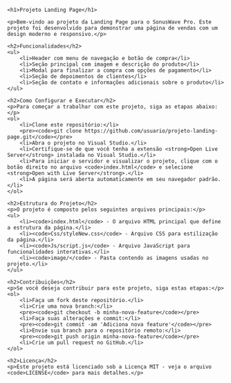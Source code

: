 <!DOCTYPE html>
<html lang="pt-br">

<head>
    <meta charset="UTF-8">
    <meta name="viewport" content="width=device-width, initial-scale=1.0">
    <title>README - Projeto Landing Page</title>
</head>

<body>

    <h1>Projeto Landing Page</h1>

    <p>Bem-vindo ao projeto da Landing Page para o SonusWave Pro. Este projeto foi desenvolvido para demonstrar uma página de vendas com um design moderno e responsivo.</p>

    <h2>Funcionalidades</h2>
    <ul>
        <li>Header com menu de navegação e botão de compra</li>
        <li>Seção principal com imagem e descrição do produto</li>
        <li>Modal para finalizar a compra com opções de pagamento</li>
        <li>Seção de depoimentos de clientes</li>
        <li>Seção de contato e informações adicionais sobre o produto</li>
    </ul>

    <h2>Como Configurar e Executar</h2>
    <p>Para começar a trabalhar com este projeto, siga as etapas abaixo:</p>
    <ol>
        <li>Clone este repositório:</li>
        <pre><code>git clone https://github.com/usuario/projeto-landing-page.git</code></pre>
        <li>Abra o projeto no Visual Studio.</li>
        <li>Certifique-se de que você tenha a extensão <strong>Open Live Server</strong> instalada no Visual Studio.</li>
        <li>Para iniciar o servidor e visualizar o projeto, clique com o botão direito no arquivo <code>index.html</code> e selecione <strong>Open with Live Server</strong>.</li>
        <li>A página será aberta automaticamente em seu navegador padrão.</li>
    </ol>

    <h2>Estrutura do Projeto</h2>
    <p>O projeto é composto pelos seguintes arquivos principais:</p>
    <ul>
        <li><code>index.html</code> - O arquivo HTML principal que define a estrutura da página.</li>
        <li><code>Css/styleNew.css</code> - Arquivo CSS para estilização da página.</li>
        <li><code>Js/script.js</code> - Arquivo JavaScript para funcionalidades interativas.</li>
        <li><code>image/</code> - Pasta contendo as imagens usadas no projeto.</li>
    </ul>

    <h2>Contribuições</h2>
    <p>Se você deseja contribuir para este projeto, siga estas etapas:</p>
    <ol>
        <li>Faça um fork deste repositório.</li>
        <li>Crie uma nova branch:</li>
        <pre><code>git checkout -b minha-nova-feature</code></pre>
        <li>Faça suas alterações e commit:</li>
        <pre><code>git commit -am 'Adiciona nova feature'</code></pre>
        <li>Envie sua branch para o repositório remoto:</li>
        <pre><code>git push origin minha-nova-feature</code></pre>
        <li>Crie um pull request no GitHub.</li>
    </ol>

    <h2>Licença</h2>
    <p>Este projeto está licenciado sob a Licença MIT - veja o arquivo <code>LICENSE</code> para mais detalhes.</p>

</body>

</html>

